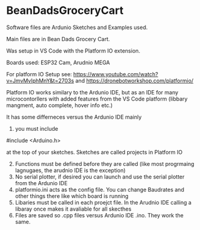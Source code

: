 # BeanDadsGroceryCart
Software files are Ardunio Sketches and Examples used.

Main files are in Bean Dads Grocery Cart.

Was setup in VS Code with the Platform IO extension. 

Boards used: ESP32 Cam, Arudnio MEGA

For platform IO Setup see: https://www.youtube.com/watch?v=JmvMvIphMnY&t=2703s and https://dronebotworkshop.com/platformio/

Platform IO works similary to the Ardunio IDE, but as an IDE for many microcontorllers with added features from the VS Code platform (libbary mangment, auto complete,
hover info etc.)

It has some differneces versus the Ardunio IDE mainly

1) you must include 

  #include <Arduino.h>

  at the top of your sketches. Sketches are called projects in Platform IO 
  
2) Functions must be defined before they are called (like most progrmaing lagnugaes, the arudnio IDE is the exception)
3) No serial plotter, if desired you can launch and use the serial plotter from the Ardunio IDE
4) platformio.ini acts as the config file. You can change Baudrates and other things there like which board is running
5) Libaries must be called in each proejct file. In the Arudnio IDE calling a libaray once makes it avaliable for all skecthes
6) Files are saved so .cpp files versus Ardunio IDE .ino. They work the same.
